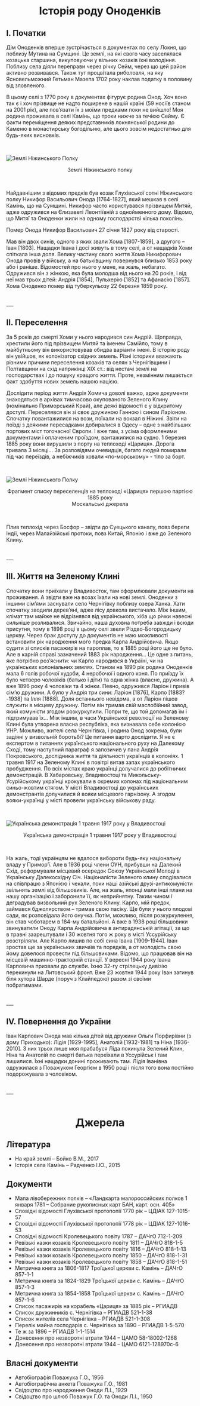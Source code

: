 <h1 style="text-align: center"> Історія роду Оноденків</h1>



## I. Початки

Дім Оноденків вперше зустрічається в документах по селу Локня, що поблизу Мутина на Сумщині. Це землі, на які свого часу заселялася козацька старшина, викуповуючи у вільних козаків їхні володіння. Поблизу села діяли переправи через річку Сейм, через що цей район активно розвивався. Також тут процвітала риболовля, на яку Ясновельможний Гетьман Мазепа 1702 року наклав податку в половину від зловленого.

В цьому селі з 1770 року в документах фігурує родина Онод. Хоч воно так є і хоч прізвище не надто поширене в нашій країні (59 носіїв станом на 2001 рік), але пов’язати їх з моїми предками поки не вийшло! Моя родина проживала в селі Камінь, що трохи нижче за течією Сейму. Є факти переміщення деяких представників локнянської родини до Каменю в монастирську богодільню, але цього зовсім недостатньо для будь-яких висновків.

<br>

![Землі Ніжинського Полку](/web/texts/data/texts/Історія%20роду%20Оноденків/Землі%20Ніжинського%20полку.png?raw=true)

<p style="text-align: center">Землі Ніжинського полку</p>
<br>

Найдавнішим з відомих предків був козак Глухівської сотні Ніжинського полку Никифор Васильович Онода [1764-1827], який мешкав в селі Камінь, що на Сумщині.
Никифор часто користувався прізвищем Митяй, адже одружився на Єлизаветі Леонтіївній з однойменного дому. Відомо, що Митяї та Оноденки жили на одному господарстві кілька поколінь.

Помер Онода Никифор Васильович 27 січня 1827 року від старості.

Мав він двох синів, одного з яких звали Хома [1807-1859], а другого – Іван [1803]. Нащадки Івана і досі живуть в тому селі, а от нащадків Хоми спіткала інша доля.
Велику частину свого життя Хома Никифорович Онода провів у війську, а на батьківщину повернувся близько 1853 року або і раніше. Відомостей про нього у мене, на жаль, небагато. Одружився він з жінкою, яка була молодша від нього на 20 років, і від неї мав трьох дітей: Андрія [1854], Пульхерію [1852] та Афанасію [1857]. Хома Оноденко помер від туберкульозу 22 березня 1859 року. 

<br>
___
<br>


## II. Переселення

За 5 років до смерті Хоми у нього народився син Андрій. Щоправда, хрестили його під прізвищем Митяй та іменем Самійло, тому в майбутньому він використовував обидва варіанти імені. В історію роду він увійшов, як колонізатор східних земель. Різні історики вважають різними причини переселення козаків та селян з Чернігівщини і Полтавщини на схід наприкінці XIX ст.: від нестачі землі на господарствах і до пошуку кращого життя. Проте, незмінним лишається факт здобуття нових земель нашою нацією. 

Дослідити період життя Андрія Хомича доволі важко, адже документи знаходяться в архівах тимчасово окупованого Зеленого Клину (номінально Приморський Край), але деякі відомості є у відкритому доступі. Переселявся він зі своє дружиною Ганною і сином Ларіоном. Спочатку повантажилися на вози, поїхали на вокзал в Ніжині. Звіти на поїзді з деякими пересадками добиралися в Одесу – одне з найбільших портових міст тогочасної Європи. І вже там, з усіма оформленими документами і оплаченим проїздом, вантажилися на судно.
1 березня 1885 року вони вирушили з порту на теплоході «Цариця». Дорога тривала 3 місяці… За розповідями очевидців, багато людей помирали під час переїздів, а небіжчиків ховали «по-морському» - тіло за борт. 

 


<br>

![Землі Ніжинського Полку](/web/texts/data/texts/Історія%20роду%20Оноденків/Список%20пасажирів.jpg?raw=true)

<p style="text-align: center">Фрагмент списку переселенців на теплоході «Цариця» першою партією 1885 року <br>
Москальські джерела</p>
<br>

Плив теплохід через Босфор – звідти до Суецького каналу, повз береги Індії, через Малайзійські протоки, повз Китай, Японію і вже до Зеленого Клину. 

<br>
___
<br>

## III. Життя на Зеленому Клині

Спочатку вони приїхали у Владивосток, там оформлювали документи на проживання. А звідти вже на возах їхали на нові землі. Оноденки з іншими сім’ями заснували село Чернігівку поблизу озера Ханка. Хати спочатку зводили дерев’яні, адже лісу довкола вистачало. Між іншим, клімат там майже не відрізнявся від українського, хіба що річки навесні сильніше розливалися. Звичайно, наша духовна потреба завжди і всюди присутня, тому в 1898 році в цьому селі звели Різдво-Богородицьку церкву. 
Через брак доступу до документів не маю можливості встановити рік народження мого предка Карпа Андрійовича. Якщо судити зі списків пасажирів на пароплав, то в 1885 році його ще не було. Але в карній справі зазначений 1883 рік народження… Це одне з питань, яке потрібно роз’яснити: чи Карпо народився в Україні, чи на українських колоніальних землях. 
Станом на 1890 рік родина Оноденків мала 6 голів робочої худоби, 4 неробочої і одного коня. По приїзду їх було четверо чоловіків (батько і діти) та одна жінка (власне, дружина). А вже 1896 року 4 чоловіки та 4 жінки. Певно, одружився Ларіон і привів сім’ю дружини.
А було у Андрія три сини: Ларіон [1876], Карпо [1883?-1938] та Ілля [1888]. Доля останнього невідома, а от Ларіон пішов служити в місцеву дружину. Потім він тримав свій маслобійний завод, який комуністи згодом розкуркулили. Попри те, що той допомагав їм і підтримував їх… 
Між іншим, в часи Української революції на Зеленому Клині була утворена власна республіка, яка визнавала себе колонією УНР. Можливо, жителі села Чернігівка, і родина Онод зокрема, були задіяні у визвольній боротьбі? Це питання варто дослідити.
Я не є експертом в питаннях українського національного руху на Далекому Сході, тому наступний параграф я запозичив у пана Андрія Покровського, дослідника життя та діяльності українців в колоніях. 
1 травня 1917 на Зеленому Клині в повітрі витав запах українського пробудження. По всіх містах краю українці долучалися до робітничих демонстрацій. В Хабаровську, Владивостоці та Микольську-Усурійському українці крокували в окремих колонах під національним синьо-жовтим стягом. У місті Владивостоці до українських демонстрантів долучилися й вояки місцевого гарнізону. А згодом вояки-українці у місті провели українську військову раду.

<br>

![Українська демонстрація 1 травня 1917 року у Владивостоці](/web/texts/data/texts/Історія%20роду%20Оноденків/Українська%20демонстрація%20у%20Владивостоці.jpg?raw=true)

<p style="text-align: center">Українська демонстрація 1 травня 1917 року у Владивостоці</p>
<br>

На жаль, тоді українцям не вдалося вибороти будь-яку національну владу у Примор’ї. Але в 1936 році члени ОУН, прибувши на Далекий Схід, реформували місцевий осередок Союзу Української Молоді в Українську Далекосхідну Січ. Націоналісти Зеленого клину сподівалися на співпрацю з Японією і чекали, поки наші азійські друзі-антикомуністи звільнять землі від більшовиків. Але, на жаль, японці мали інші плани на нашу організацію і заборонили її, як неприйнятну. Таким чином і деградував визвольний рух Зеленого Клину.
Карпо, мій предок, займався бджолярством – тримав свою пасіку. Ще були у нього плодові сади, як розповідала його онучка. Потім, можливо, після розкуркулення, він став чоботарем в 184-му батальйоні. А вже в 1938 році більшовики звинуватили Оноду Карпа Андрійовича в антирадянській агітації, за що в травні заарештували і 30 жовтня того ж року в місті Уссурійську розстріляли.
Але Карпо лишив по собі сина Івана [1909-1944]. Іван зростав ще за українських звичаїв та порядків, а от молодість свою йому довелося провести під більшовиками. Відомо, що працював він на місцевій машинно-тракторній станції. У вересні 1944 року Івана Карповича призвали до служби. Їхню 32-гу стрілецьку дивізію перекинули на Литовський фронт. Вже 23 жовтня 1944 року Іван загинув біля хутора Шарде (поруч з Клайпедою) разом зі своїми побратимами. 

<br>
___
<br>

## IV. Повернення до України

Іван Карпович Онода мав кілька дітей від дружини Ольги Порфирівни (з дому Приходько): Лідія [1929-1995], Анатолій [1932-1981] та Ніна [1936-2010]. З них трьох лише моя прабабуся Ліда покинула Зелений Клин, Ніна та Анатолій по смерті батька переїхали в Уссурійськ і там лишилися. Їхні нащадки донині проживають там. Лідія Іванівна одружилася з Поважуком Георгієм в 1950 році і після того вона постійно подорожувала з чоловіком.

<br>
___
<br>
  
<h1 style="text-align: center">Джерела</h1>

## Література
- На край землі – Бойко В.М., 2017
- Історія села Камінь – Радченко І.Ю., 2015

## Документи
- Мапа лівобережних полків – «Ландкарта малороссийских полков 1 января 1781 – Собрание рукописных карт БАН, карт. осн. 405»
- Сповідні відомості Глухівської протопопії 1770 рік – ЦДІАК 127-1015-57
- Сповідні відомості Глухівської протопопії 1778 рік – ЦДІАК 127-1016-53
- Сповідні відомості Кролевецького повіту 1787 – ДАЧгО 712-1-209
- Ревізькі казки козаків Кролевецького повіту 1811 – ДАЧгО 818-1-5
- Ревізькі казки козаків Кролевецького повіту 1816 – ДАЧгО 818-1-13
- Ревізькі казки козаків Кролевецького повіту 1850 – ДАЧгО 818-1-31
- Ревізькі казки козаків Кролевецького повіту 1858 – ДАЧгО 818-1-51
- Метрична книга за 1806-1817 Троїцької церкви с. Камінь – ДАЧгО 857-1-1
- Метрична книга за 1824-1829 Троїцької церкви с. Камінь – ДАЧгО 857-1-3
- Метрична книга за 1854-1858 Троїцької церкви с. Камінь – ДАЧгО 857-1-6
- Список пасажирів на корабель «Цариця» за 1885 рік – РГИАДВ
- Список дружинників с. Чернігівка – РГИАДВ 521-1-38
- Список жителів села Чернігівка – РГИАДВ 521-1-308
- Перелік майна господарів с. Чернігівка за 1890 – РГИАДВ 1-5-570
- Те ж за 1896 – РГИАДВ 1-1-1514
- Донесення про незворотні втрати 1944 – ЦАМО 58-18002-1268
- Донесення про незворотні втрати 1944 – ЦАМО 6121-128970с-6

## Власні документи
- Автобіографія Поважука Г.О., 1956
- Автобіографічна анкета Поважука Г.О., 1981
- Свідоцтво про народження Оноди Л.І., 1929
- Свідоцтво про шлюб Поважук Г.О. та Оноди Л.І., 1950

<br><br><br>